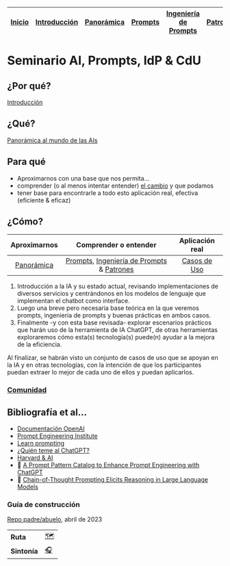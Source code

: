 |[Inicio](/README.md)|[Introducción](documentos/intro.md)|[Panorámica](documentos/panorámica.md)|[Prompts](prompts/README.md)|[Ingeniería de Prompts](ingenieriaDePrompts/README.md)|[Patrones](ingenieriaDePrompts/patrones/README.md)|[Casos de Uso](casosDeUso/README.md)|
|-|-|-|-|-|-|-

# Seminario AI, Prompts, IdP & CdU

## ¿Por qué?

[Introducción](documentos/intro.md)

## ¿Qué?

[Panorámica al mundo de las AIs](documentos/panorámica.md)

## Para qué

- Aproximarnos con una base que nos permita... 
- comprender (o al menos intentar entender) [el cambio](documentos/aDiaDeHoy.md) y que podamos
- tener base para encontrarle a todo esto aplicación real, efectiva (eficiente & eficaz)
<!-- TODO: #1 Extender el para qué de las sesiones @mmasias -->

## ¿Cómo?
|Aproximarnos|Comprender o entender |Aplicación real|
|:-:|:-:|:-:|
|[Panorámica](documentos/panorámica.md)|[Prompts](prompts/README.md), [Ingeniería de Prompts](ingenieriaDePrompts/README.md) & [Patrones](ingenieriaDePrompts/patrones/README.md)|[Casos de Uso](casosDeUso/README.md)|

1. Introducción a la IA y su estado actual, revisando implementaciones de diversos servicios y centrándonos en los modelos de lenguaje que implementan el chatbot como interface.
1. Luego una breve pero necesaria base teórica en la que veremos prompts, ingenieria de prompts y buenas prácticas en ambos casos.
1. Finalmente -y con esta base revisada- explorar escenarios prácticos que harán uso de la herramienta de IA ChatGPT, de otras herramientas exploraremos cómo esta(s) tecnología(s) puede(n) ayudar a la mejora de la eficiencia.

Al finalizar, se habrán visto un conjunto de casos de uso que se apoyan en la IA y en otras tecnologías, con la intención de que los participantes puedan extraer lo mejor de cada uno de ellos y puedan aplicarlos.

### [Comunidad](comunidad.md)



## Bibliografía et al...

- [Documentación OpenAI](https://platform.openai.com/docs/introduction/overview)
- [Prompt Engineering Institute](https://www.promptengineering.org/learn/)
- [Learn prompting](https://learnprompting.org/)
- [¿Quién teme al ChatGPT?](https://globernance.org/quien-teme-al-chatgpt/)
- [Harvard & AI](https://hbsp.harvard.edu/inspiring-minds/student-use-cases-for-ai)
- 📖 [A Prompt Pattern Catalog to Enhance Prompt Engineering with ChatGPT](https://arxiv.org/abs/2302.11382)
- 📖 [Chain-of-Thought Prompting Elicits Reasoning in Large Language Models](https://arxiv.org/abs/2201.11903)

### Guía de construcción

[Repo padre/abuelo](https://github.com/mmasias/chatGPT), abril de 2023 

|||
|-|-|
**Ruta**|[🗺️](https://docs.google.com/spreadsheets/d/1CMCHoDKnVWJjKiB7Cp6_UR6JxROY0A3XASgdRtyVELc/edit?usp=sharing) 
**Sintonía**|[🎧](https://open.spotify.com/album/2LE9BDji49rYh3p3a3o1KH?si=lGg2uyk4Rl-GRn57bVX9Mg)
